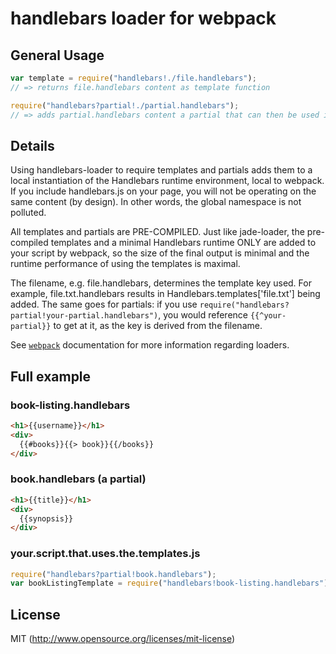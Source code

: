 # handlebars loader for webpack

## General Usage

``` javascript
var template = require("handlebars!./file.handlebars");
// => returns file.handlebars content as template function

require("handlebars?partial!./partial.handlebars");
// => adds partial.handlebars content a partial that can then be used in a template. Simply requiring the partial, specifying to the loader that is a partial the with "?partial" query param, to make it available elsewhere
```

## Details

Using handlebars-loader to require templates and partials adds them to a local instantiation of the Handlebars runtime environment, local to webpack. If you include handlebars.js on your page, you will not be operating on the same content (by design).  In other words, the global namespace is not polluted.

All templates and partials are PRE-COMPILED.  Just like jade-loader, the pre-compiled templates and a minimal Handlebars runtime ONLY are added to your script by webpack, so the size of the final output is minimal and the runtime performance of using the templates is maximal.

The filename, e.g. file.handlebars, determines the template key used. For example, file.txt.handlebars results in Handlebars.templates['file.txt'] being added.  The same goes for partials: if you use `require("handlebars?partial!your-partial.handlebars")`, you would reference `{{^your-partial}}` to get at it, as the key is derived from the filename.

See [`webpack`](https://github.com/webpack/webpack) documentation for more information regarding loaders.

## Full example

### book-listing.handlebars
```html
<h1>{{username}}</h1>
<div>
  {{#books}}{{> book}}{{/books}}
</div>
```

### book.handlebars (a partial)
```html
<h1>{{title}}</h1>
<div>
  {{synopsis}}
</div>
```

### your.script.that.uses.the.templates.js
```javascript
require("handlebars?partial!book.handlebars");
var bookListingTemplate = require("handlebars!book-listing.handlebars"); // this template can render using the partial above
```

## License

MIT (http://www.opensource.org/licenses/mit-license)
